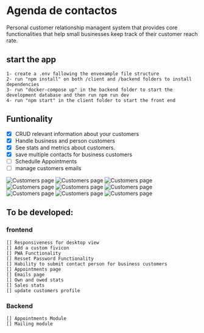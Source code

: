 # Agenda de contactos

Personal customer relationship managent system that provides core functionalities that help small businesses keep track of their customer reach rate.

## start the app

    1- create a .env fallowing the envexample file structure
    2- run "npm install" on both /client and /backend folders to install dependencies
    3- run "docker-compose up" in the backend folder to start the development database and then run npm run dev
    4- run "npm start" in the client folder to start the front end

## Funtionality

- [x] CRUD relevant information about your customers
- [x] Handle business and person customers
- [x] See stats and metrics about customers.
- [x] save multiple contacts for business customers
- [ ] Schedulle Appointments
- [ ] manage customers emails

![Customers page](./client/docs/design/Capture1.PNG "Customers Page")
![Customers page](./client/docs/design/Capture2.PNG "Customers Page")
![Customers page](./client/docs/design/Capture3.PNG "Customers Page")
![Customers page](./client/docs/design/Captura7.PNG "Customers Page")
![Customers page](./client/docs/design/Captura4.PNG "Customers Page")
![Customers page](./client/docs/design/Captura5.PNG "Customers Page")
![Customers page](./client/docs/design/Captura6.PNG "Customers Page")
![Customers page](./client/docs/design/Captura8.PNG "Customers Page")
![Customers page](./client/docs/design/Captura9.PNG "Customers Page")

## To be developed:

### frontend

    [] Responsiveness for desktop view
    [] Add a custom fivicon
    [] PWA Functionality
    [] Resset Password Functionality
    [] Hability to submit contact person for business customers
    [] Appointments page
    [] Emails page
    [] Own and owed stats
    [] Sales stats
    [] update customers profile

### Backend

    [] Appointments Module
    [] Mailing module
